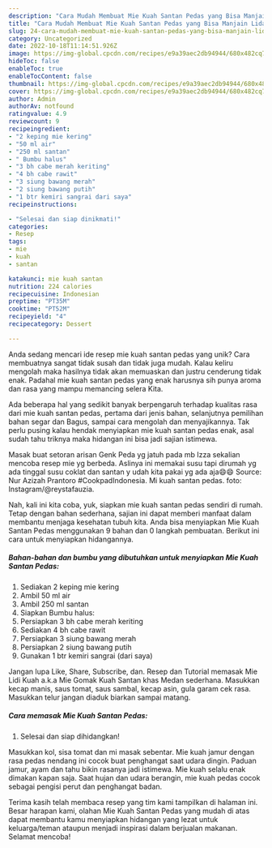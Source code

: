 ```yaml
---
description: "Cara Mudah Membuat Mie Kuah Santan Pedas yang Bisa Manjain Lidah"
title: "Cara Mudah Membuat Mie Kuah Santan Pedas yang Bisa Manjain Lidah"
slug: 24-cara-mudah-membuat-mie-kuah-santan-pedas-yang-bisa-manjain-lidah
category: Uncategorized
date: 2022-10-18T11:14:51.926Z
image: https://img-global.cpcdn.com/recipes/e9a39aec2db94944/680x482cq70/mie-kuah-santan-pedas-foto-resep-utama.jpg
hideToc: false
enableToc: true
enableTocContent: false
thumbnail: https://img-global.cpcdn.com/recipes/e9a39aec2db94944/680x482cq70/mie-kuah-santan-pedas-foto-resep-utama.jpg
cover: https://img-global.cpcdn.com/recipes/e9a39aec2db94944/680x482cq70/mie-kuah-santan-pedas-foto-resep-utama.jpg
author: Admin
authorAv: notfound
ratingvalue: 4.9
reviewcount: 9
recipeingredient:
- "2 keping mie kering"
- "50 ml air"
- "250 ml santan"
- " Bumbu halus"
- "3 bh cabe merah keriting"
- "4 bh cabe rawit"
- "3 siung bawang merah"
- "2 siung bawang putih"
- "1 btr kemiri sangrai dari saya"
recipeinstructions:

- "Selesai dan siap dinikmati!"
categories:
- Resep
tags:
- mie
- kuah
- santan

katakunci: mie kuah santan 
nutrition: 224 calories
recipecuisine: Indonesian
preptime: "PT35M"
cooktime: "PT52M"
recipeyield: "4"
recipecategory: Dessert

---
```





Anda sedang mencari ide resep mie kuah santan pedas yang unik? Cara membuatnya sangat tidak susah dan tidak juga mudah. Kalau keliru mengolah maka hasilnya tidak akan memuaskan dan justru cenderung tidak enak. Padahal mie kuah santan pedas yang enak harusnya sih punya aroma dan rasa yang mampu memancing selera Kita.





Ada beberapa hal yang sedikit banyak berpengaruh terhadap kualitas rasa dari mie kuah santan pedas, pertama dari jenis bahan, selanjutnya pemilihan bahan segar dan Bagus, sampai cara mengolah dan menyajikannya. Tak perlu pusing kalau hendak menyiapkan mie kuah santan pedas enak,      asal sudah tahu triknya maka hidangan ini bisa jadi sajian istimewa.














Masak buat setoran arisan Genk Peda yg jatuh pada mb Izza sekalian mencoba resep mie yg berbeda. Aslinya ini memakai susu tapi dirumah yg ada tinggal susu coklat dan santan y udah kita pakai yg ada aja😄😄 Source: Nur Azizah Prantoro #CookpadIndonesia. Mi kuah santan pedas. foto: Instagram/@reystafauzia.






Nah, kali ini kita coba, yuk, siapkan mie kuah santan pedas sendiri di rumah. Tetap dengan bahan sederhana, sajian ini dapat memberi manfaat dalam membantu menjaga kesehatan tubuh kita. Anda bisa menyiapkan Mie Kuah Santan Pedas menggunakan 9 bahan dan 0 langkah pembuatan. Berikut ini cara untuk menyiapkan hidangannya.

<!--inarticleads1-->

##### Bahan-bahan dan bumbu yang dibutuhkan untuk menyiapkan Mie Kuah Santan Pedas:

1. Sediakan 2 keping mie kering
1. Ambil 50 ml air
1. Ambil 250 ml santan
1. Siapkan  Bumbu halus:
1. Persiapkan 3 bh cabe merah keriting
1. Sediakan 4 bh cabe rawit
1. Persiapkan 3 siung bawang merah
1. Persiapkan 2 siung bawang putih
1. Gunakan 1 btr kemiri sangrai (dari saya)


Jangan lupa Like, Share, Subscribe, dan. Resep dan Tutorial memasak Mie Lidi Kuah a.k.a Mie Gomak Kuah Santan khas Medan sederhana. Masukkan kecap manis, saus tomat, saus sambal, kecap asin, gula garam cek rasa. Masukkan telur jangan diaduk biarkan sampai matang. 

<!--inarticleads2-->

##### Cara memasak Mie Kuah Santan Pedas:


1. Selesai dan siap dihidangkan!

Masukkan kol, sisa tomat dan mi masak sebentar. Mie kuah jamur dengan rasa pedas nendang ini cocok buat penghangat saat udara dingin. Paduan jamur, ayam dan tahu bikin rasanya jadi istimewa. Mie kuah selalu enak dimakan kapan saja. Saat hujan dan udara berangin, mie kuah pedas cocok sebagai pengisi perut dan penghangat badan. 

Terima kasih telah membaca resep yang tim kami tampilkan di halaman ini. Besar harapan kami, olahan Mie Kuah Santan Pedas yang mudah di atas dapat membantu kamu menyiapkan hidangan yang lezat untuk keluarga/teman ataupun menjadi inspirasi dalam berjualan makanan. Selamat mencoba!
